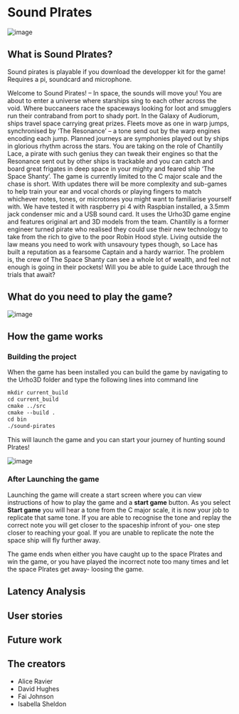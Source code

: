 # Sound PIrates

![image](https://user-images.githubusercontent.com/44497996/114782410-b0529700-9d71-11eb-9d58-da91cf2f99eb.png)


## What is Sound PIrates?

Sound pirates is playable if you download the developper kit for the game!
Requires a pi, soundcard and microphone.

Welcome to Sound Pirates! – In space, the sounds will move you!
You are about to enter a universe where starships sing to each other across the void. Where buccaneers race the spaceways looking for loot and smugglers run their contraband from port to shady port. In the Galaxy of Audiorum, ships travel space carrying great prizes. Fleets move as one in warp jumps, synchronised by ‘The Resonance’ – a tone send out by the warp engines encoding each jump. Planned journeys are symphonies played out by ships in glorious rhythm across the stars.
You are taking on the role of Chantilly Lace, a pirate with such genius they can tweak their engines so that the Resonance sent out by other ships is trackable and you can catch and board great frigates in deep space in your mighty and feared ship ‘The Space Shanty’.
The game is currently limited to the C major scale and the chase is short. With updates there will be more complexity and sub-games to help train your ear and vocal chords or playing fingers to match whichever notes, tones, or microtones you might want to familiarise yourself with. We have tested it with raspberry pi 4 with Raspbian installed, a 3.5mm jack condenser mic and a USB sound card. It uses the Urho3D game engine and features original art and 3D models from the team.
Chantilly is a former engineer turned pirate who realised they could use their new technology to take from the rich to give to the poor Robin Hood style. Living outside the law means you need to work with unsavoury types though, so Lace has built a reputation as a fearsome Captain and a hardy warrior. The problem is, the crew of The Space Shanty can see a whole lot of wealth, and feel not enough is going in their pockets! Will you be able to guide Lace through the trials that await?

## What do you need to play the game?
![image](https://user-images.githubusercontent.com/44497996/114785061-088a9880-9d74-11eb-942a-61e387437b15.png)

## How the game works

### Building the project
When the game has been installed you can build the game by navigating to the Urho3D folder and type the following lines into command line
```markdown
mkdir current_build
cd current_build
cmake ../src
cmake --build .
cd bin
./sound-pirates
```
This will launch the game and you can start your journey of hunting sound PIrates!

![image](hhttps://raw.githubusercontent.com/OrganisedAFID/sound-pirates/main/assets/Game_Image_1.jpeg)

### After Launching the game 

Launching the game will create a start screen where you can view instructions of how to play the game and a **start game** button. 
As you select **Start game** you will hear a tone from the C major scale, it is now your job to replicate that same tone. If you are able to recognise the tone and replay the correct note you will get closer to the spaceship infront of you- one step closer to reaching your goal. 
If you are unable to replicate the note the space ship will fly further away. 

The game ends when either you have caught up to the space PIrates and win the game, or you have played the incorrect note too many times and let the space PIrates get away- loosing the game. 

## Latency Analysis

## User stories

## Future work

## The creators
- Alice Ravier
- David Hughes
- Fai Johnson
- Isabella Sheldon


